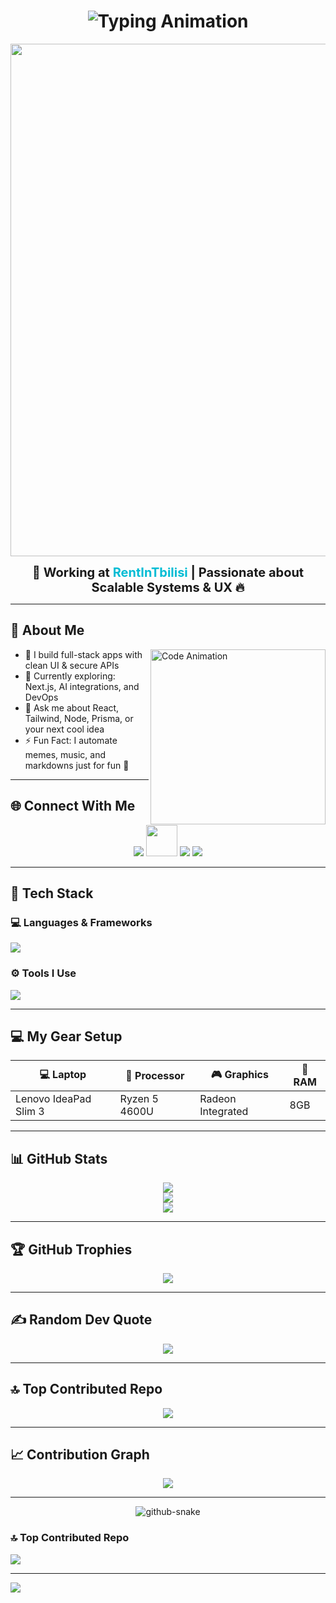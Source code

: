 <h1 align="center">
  <img src="https://readme-typing-svg.demolab.com?font=Fira+Code&weight=800&pause=1000&center=true&vCenter=true&width=500&lines=Hi+I'm+Abisheik!;Full-Stack+Developer;Creative+Tech+Educator;Building+Cool+Things+🚀" alt="Typing Animation" />
</h1>

<p align="center">
  <img src="https://sdmntprnorthcentralus.oaiusercontent.com/files/00000000-b6b4-622f-872a-5751bc00ab93/raw?se=2025-04-14T13%3A11%3A51Z&sp=r&sv=2024-08-04&sr=b&scid=340f5a2f-1602-5b7d-9059-0d94c97d9631&skoid=de76bc29-7017-43d4-8d90-7a49512bae0f&sktid=a48cca56-e6da-484e-a814-9c849652bcb3&skt=2025-04-14T04%3A31%3A44Z&ske=2025-04-15T04%3A31%3A44Z&sks=b&skv=2024-08-04&sig=ezuu0/sMX16nCzIb1CbrBSBzRmS19lRz02rQZRvhljE%3D" width="820" />
</p>

<p align="center">
  <strong style="font-size: 20px;">🚀 Working at <span style="color:#00bcd4;">RentInTbilisi</span> | Passionate about Scalable Systems & UX 🔥</strong>
</p>

---

## 🧠 About Me

<img align="right" src="https://mir-s3-cdn-cf.behance.net/project_modules/source/06f21a161921919.63cd7887d0a70.gif" width="280" alt="Code Animation" />

- 🔭 I build full-stack apps with clean UI & secure APIs  
- 🌱 Currently exploring: Next.js, AI integrations, and DevOps  
- 💬 Ask me about React, Tailwind, Node, Prisma, or your next cool idea  
- ⚡ Fun Fact: I automate memes, music, and markdowns just for fun 🧠  

---

## 🌐 Connect With Me

<p align="center">
  <a href="https://instagram.com/codebyabi" target="_blank"><img src="https://skillicons.dev/icons?i=instagram" /></a>
  <a href="https://youtube.com/@codebyabi" target="_blank"><img src="https://cdn-icons-png.flaticon.com/128/5968/5968852.png" width="50" height="50"/></a>
  <a href="https://www.linkedin.com/in/abisheik-r-ba932b274/" target="_blank"><img src="https://skillicons.dev/icons?i=linkedin" /></a>
  <a href="mailto:abisheikabisheik102@gmail.com"><img src="https://skillicons.dev/icons?i=gmail" /></a>
</p>

---

## 🧰 Tech Stack

### 💻 Languages & Frameworks
<p>
  <img src="https://skillicons.dev/icons?i=html,css,js,ts,react,nextjs,nodejs,express,mongodb,python,tailwind,bootstrap" />
</p>

### ⚙ Tools I Use
<p>
  <img src="https://skillicons.dev/icons?i=git,github,vscode,vercel,postman,prisma,figma,npm" />
</p>

---

## 💻 My Gear Setup

| 💻 Laptop              | 🧠 Processor     | 🎮 Graphics         | 🔋 RAM   |
|------------------------|------------------|----------------------|----------|
| Lenovo IdeaPad Slim 3  | Ryzen 5 4600U    | Radeon Integrated    | 8GB      |

---

## 📊 GitHub Stats

<p align="center">
  <img src="https://github-readme-stats.vercel.app/api?username=Abi-de-jo&theme=github_dark&hide_border=false&include_all_commits=true&count_private=true" />
  <br/>
  <img src="https://nirzak-streak-stats.vercel.app/?user=Abi-de-jo&theme=github_dark&hide_border=false" />
  <br/>
  <img src="https://github-readme-stats.vercel.app/api/top-langs/?username=Abi-de-jo&theme=github_dark&hide_border=false&layout=compact" />
</p>

---

## 🏆 GitHub Trophies

<p align="center">
  <img src="https://github-profile-trophy.vercel.app/?username=Abi-de-jo&theme=radical&no-frame=false&no-bg=false&margin-w=4" />
</p>

---

## ✍️ Random Dev Quote

<p align="center">
  <img src="https://quotes-github-readme.vercel.app/api?type=horizontal&theme=dark" />
</p>

---

## 🔝 Top Contributed Repo

<p align="center">
  <img src="https://github-contributor-stats.vercel.app/api?username=Abi-de-jo&limit=5&theme=transparent&combine_all_yearly_contributions=true" />
</p>

---

## 📈 Contribution Graph

<p align="center">
  <img src="https://github-readme-activity-graph.vercel.app/graph?username=Abi-de-jo&theme=react-dark&bg_color=1d1d1d&color=00bcd4&line=00f5a0&point=f5a623&area=true&hide_border=true" />
</p>

---
<p align="center">
<picture >
  <source media="(prefers-color-scheme: dark)" srcset="https://raw.githubusercontent.com/tobiasmeyhoefer/tobiasmeyhoefer/output/github-snake-dark.svg" />
  <source media="(prefers-color-scheme: light)" srcset="https://raw.githubusercontent.com/tobiasmeyhoefer/tobiasmeyhoefer/output/github-snake.svg" />
  <img alt="github-snake" src="https://raw.githubusercontent.com/tobiasmeyhoefer/tobiasmeyhoefer/output/github-snake.svg" />
</picture>
</p>

### 🔝 Top Contributed Repo
![](https://github-contributor-stats.vercel.app/api?username=Abi-de-jo&limit=5&theme=transparent&combine_all_yearly_contributions=true)

---
[![](https://visitcount.itsvg.in/api?id=Abi-de-jo&icon=0&color=0)](https://visitcount.itsvg.in)


